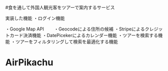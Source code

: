 #食を通して外国人観光客をツアーで案内するサービス

実装した機能
・ログイン機能

・Google Map API
　　・Geocodeによる住所の候補
・Stripeによるクレジットカード決済機能
・DatePicekerによるカレンダー機能
・ツアーを検索する機能
・ツアーをフィルタリングして検索を最適化する機能

# AirPikachu
